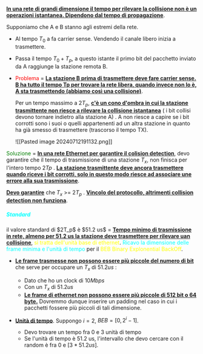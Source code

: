 <b><u>In una rete di grandi dimensione il tempo per rilevare la collisione non è un operazioni istantanea. Dipendono dal tempo di propagazione</u></b>. 

  Supponiamo che A e B stanno agli estremi della rete. 
  - Al tempo $T_0$ a fa carrier sense. Vendendo il canale libero inizia a trasmettere. 
  
  - Passa il tempo $T_0 + T_p$, a questo istante il primo bit del pacchetto inviato da A raggiunge la stazione remota B. 
  
  - <span style=color:red>Problema</span> = <b><u>La stazione B prima di trasmettere deve fare carrier sense. B ha tutto il tempo Tp per trovare la rete libera, quando invece non lo è, A sta trasmettendo (abbiamo così una collisione)</u></b>. 

    Per un tempo massimo a $2T_p$, <b><u>c'è un cono d'ombra in cui la stazione trasmittente non riesce a rilevare la collisione istantanea</u></b> ( i bit collisi devono tornare indietro alla stazione A) . A non riesce a capire se i bit corrotti sono i suoi o quelli appartenenti ad un altra stazione in quanto ha già smesso di trasmettere (trascorso il tempo TX). 

	![[Pasted image 20240712191132.png]]

<span style=color:green>Soluzione</span> = <b><u>In una rete Ethernet per garantire il colision detection</u></b>, devo garantire che il tempo di trasmissione di una stazione $T_x$, non finisca per l'intero tempo $2Tp$ . <b><u>La stazione trasmittente deve ancora trasmettere  quando riceve i bit corrotti, solo in questo modo riesce ad associare une errore alla sua trasmissione</u></b>. 

<b><u>Devo garantire</u></b> che $T_x$ >= $2T_p$ . <b><u>Vincolo del protocollo, altrimenti collision detection non funziona</u></b>.


<h5 style=color:cyan>Standard</h5> 
il valore standard di $2T_p$ è $51.2 us$ = <b><u>Tempo minimo di trasmissione in rete, almeno per 51.2 us la stazione deve trasmettere per rilevare uan collisione</u></b>, <span style=color:yellow>si tratta dell'unità base di ethernet</span>. 
<span style=color:cyan>Ricavo la dimensione delle frame minima e l'unità di tempo</span> per il <span style=color:yellow>BEB Binary Explonential BackOff</span>. 

- <b><u>Le frame trasmesse non possono essere più piccole del numero di bit</u></b> che serve per occupare un $T_x$ di $51.2 us$ : 
   - Dato che ho un clock di $10 Mbps$
   - Con un $T_x$ di $51.2 us$
   - <b><u>Le frame di ethernet non possono essere più piccole di 512 bit o 64 byte.</u></b> Dovremmo dunque inserire un padding nel caso in cui i pacchetti fossere più piccoli di tali dimensione. 

- <b><u>Unità di tempo</u></b>. Suppongo $i = 2$, $BEB = [0,2^i-1]$. 
   - Devo trovare un tempo fra 0 e 3 unità di tempo 
   - Se l'unità di tempo è 51.2 us, l'intervallo che devo cercare con il random è fra $0$ e $[3 * 51.2us]$. 
